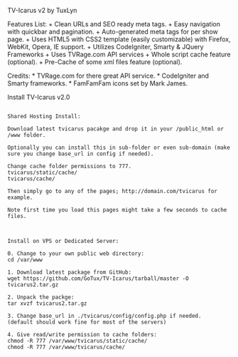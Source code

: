 TV-Icarus v2 by TuxLyn

Features List:
	+ Clean URLs and SEO ready meta tags.
	+ Easy navigation with quickbar and pagination.
	+ Auto-generated meta tags for per show page.
	+ Uses HTML5 with CSS2 template (easily customizable)
		with Firefox, WebKit, Opera, IE support.
	+ Utilizes CodeIgniter, Smarty & JQuery Frameworks
	+ Uses TVRage.com API services
	+ Whole script cache feature (optional).
	+ Pre-Cache of some xml files feature (optional).

Credits:
	* TVRage.com for there great API service.
	* CodeIgniter and Smarty frameworks.
	* FamFamFam icons set by Mark James.



Install TV-Icarus v2.0
~~~~~~~~~~~~~~~~~~~~~~~

Shared Hosting Install:

Download latest tvicarus pacakge and drop it in your /public_html or /www folder. 

Optionally you can install this in sub-folder or even sub-domain (make sure you change base_url in config if needed).

Change cache folder permissions to 777.
tvicarus/static/cache/
tvicarus/cache/

Then simply go to any of the pages; http://domain.com/tvicarus for example.

Note first time you load this pages might take a few seconds to cache files.



Install on VPS or Dedicated Server:

0. Change to your own public web directory:
cd /var/www

1. Download latest package from GitHub:
wget https://github.com/GoTux/TV-Icarus/tarball/master -O tvicarus2.tar.gz

2. Unpack the packge:
tar xvzf tvicarus2.tar.gz

3. Change base_url in ./tvicarus/config/config.php if needed.
(default should work fine for most of the servers)

4. Give read/write permission to cache folders:
chmod -R 777 /var/www/tvicarus/static/cache/
chmod -R 777 /var/www/tvicarus/cache/
